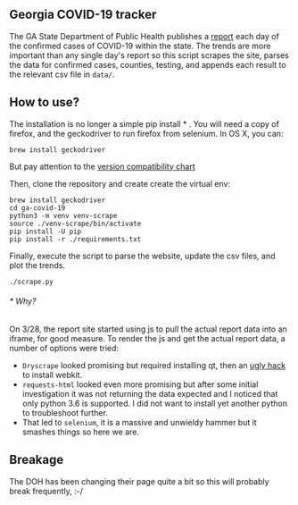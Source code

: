 ## Georgia COVID-19 tracker

The GA State Department of Public Health publishes a [report](https://dph.georgia.gov/covid-19-daily-status-report) each day of
the confirmed cases of COVID-19 within the state.  The trends are more important
than any single day's report so this script scrapes the site, parses the
data for confirmed cases, counties, testing, and appends each result to
the relevant csv file in `data/`.


## How to use?

The installation is no longer a simple pip install * .  You will need a copy
of firefox, and the geckodriver to run firefox from selenium.  In OS X, you
can:
```
brew install geckodriver
```
But pay attention to the [version compatibility chart](https://firefox-source-docs.mozilla.org/testing/geckodriver/Support.html)

Then, clone the repository and create create the virtual env:
```
brew install geckodriver
cd ga-covid-19
python3 -m venv venv-scrape
source ./venv-scrape/bin/activate
pip install -U pip
pip install -r ./requirements.txt
```
Finally, execute the script to parse the website, update the csv files, and plot the trends.
```
./scrape.py
```

###### * Why?

On 3/28, the report site started using js to pull the actual report data into an
iframe, for good measure.  To render the js and get the actual report data, a
number of options were tried:
*   `Dryscrape` looked promising but required installing qt, then an [ugly hack](https://stackoverflow.com/a/42809) to install webkit.
*   `requests-html` looked even more promising but after some initial investigation
    it was not returning the data expected and I noticed that only python 3.6
    is supported.  I did not want to install yet another python to troubleshoot further.
*   That led to `selenium`, it is a massive and unwieldy hammer but it smashes
    things so here we are.

## Breakage
The DOH has been changing their page quite a bit so this will probably break frequently, :-/
